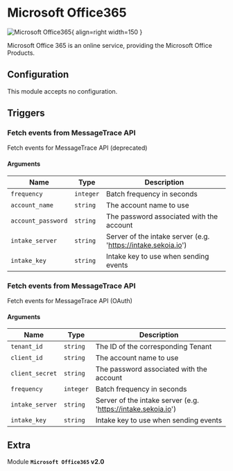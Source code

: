 # Microsoft Office365

![Microsoft Office365](/assets/playbooks/library/microsoft-office365.png){ align=right width=150 }

Microsoft Office 365 is an online service, providing the Microsoft Office Products.

## Configuration

This module accepts no configuration.

## Triggers

### Fetch events from MessageTrace API

Fetch events for MessageTrace API (deprecated)

#### Arguments

| Name      |  Type   |  Description  |
| --------- | ------- | --------------------------- |
| `frequency` | `integer` | Batch frequency in seconds |
| `account_name` | `string` | The account name to use |
| `account_password` | `string` | The password associated with the account |
| `intake_server` | `string` | Server of the intake server (e.g. 'https://intake.sekoia.io') |
| `intake_key` | `string` | Intake key to use when sending events |


### Fetch events from MessageTrace API

Fetch events for MessageTrace API (OAuth)

#### Arguments

| Name      |  Type   |  Description  |
| --------- | ------- | --------------------------- |
| `tenant_id` | `string` | The ID of the corresponding Tenant |
| `client_id` | `string` | The account name to use |
| `client_secret` | `string` | The password associated with the account |
| `frequency` | `integer` | Batch frequency in seconds |
| `intake_server` | `string` | Server of the intake server (e.g. 'https://intake.sekoia.io') |
| `intake_key` | `string` | Intake key to use when sending events |


## Extra

Module **`Microsoft Office365` v2.0**